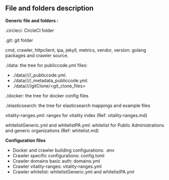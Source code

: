 ## File and folders description

**Generic file and folders :**

.circleci: CircleCI folder

.git: git folder

cmd, crawler, httpclient, ipa, jekyll, metrics, vendor, version: golang packages and crawler source.

./data: the tree for publiccode.yml files:

- ./data/<host>/<org>/<repo>/<index>\_publiccode.yml.
- ./data/<host>/<org>/<repo>/<index>\_metadata_publiccode.yml.
- ./data/<host>/<org>/<repo>/gitClone/<git_clone_files>

./docker: the tree for docker config files

./elasticsearch: the tree for elasticsearch mappings and example files

vitality-ranges.yml: ranges for vitality index (Ref: vitality-ranges.md)

whitelistGeneric.yml and whitelistPA.yml: whitelist for Public Administrations and generic organizations (Ref: whitelist.md)

**Configuration files**

- Docker and crawler building configurations: .env
- Crawler specific configurations: config.toml
- Crawler domains basic auth: domains.yml
- Crawler vitality-ranges: vitality-ranges.yml
- Crawler whitelist: whitelistGeneric.yml and whitelistPA.yml
